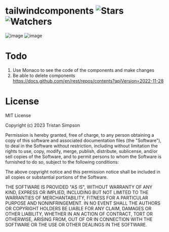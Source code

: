# tailwindcomponents ![Stars](https://img.shields.io/github/stars/realTristan/tailwindcomponents?color=brightgreen) ![Watchers](https://img.shields.io/github/watchers/realTristan/tailwindcomponents?label=Watchers)
![image](https://github.com/realTristan/tailwindcomponents/assets/75189508/0e25c2df-4f01-4ddb-b9ef-450cb64ebc11)
![image](https://github.com/realTristan/tailwindcomponents/assets/75189508/a7ba52b9-4390-4f85-837f-afc23cbc330e)

# Todo
1. Use Monaco to see the code of the components and make changes
3. Be able to delete components
https://docs.github.com/en/rest/repos/contents?apiVersion=2022-11-28

# License
MIT License

Copyright (c) 2023 Tristan Simpson

Permission is hereby granted, free of charge, to any person obtaining a copy
of this software and associated documentation files (the "Software"), to deal
in the Software without restriction, including without limitation the rights
to use, copy, modify, merge, publish, distribute, sublicense, and/or sell
copies of the Software, and to permit persons to whom the Software is
furnished to do so, subject to the following conditions:

The above copyright notice and this permission notice shall be included in all
copies or substantial portions of the Software.

THE SOFTWARE IS PROVIDED "AS IS", WITHOUT WARRANTY OF ANY KIND, EXPRESS OR
IMPLIED, INCLUDING BUT NOT LIMITED TO THE WARRANTIES OF MERCHANTABILITY,
FITNESS FOR A PARTICULAR PURPOSE AND NONINFRINGEMENT. IN NO EVENT SHALL THE
AUTHORS OR COPYRIGHT HOLDERS BE LIABLE FOR ANY CLAIM, DAMAGES OR OTHER
LIABILITY, WHETHER IN AN ACTION OF CONTRACT, TORT OR OTHERWISE, ARISING FROM,
OUT OF OR IN CONNECTION WITH THE SOFTWARE OR THE USE OR OTHER DEALINGS IN THE
SOFTWARE.
